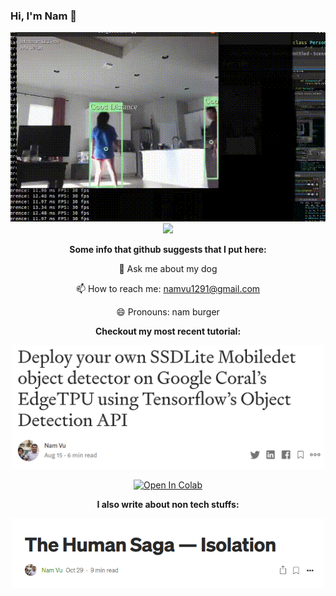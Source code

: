 ### Hi, I'm Nam 👋 

<div align="center">
     
   <img src="https://github.com/Namburger/social-distancing-violator-detector/blob/master/assets/sdv_ssdlite_mobiledet_resized.gif" width="777">
   <img src="https://github.com/Namburger/coral-cam/blob/main/demo.gif" width="1000">

**Some info that github suggests that I put here:**

💬 Ask me about my dog

📫 How to reach me: namvu1291@gmail.com

😄 Pronouns: nam burger

**Checkout my most recent tutorial:**

[<img width="500" src="https://github.com/Namburger/edgetpu-ssdlite-mobiledet-retrain/blob/master/assets/medium.png">](https://medium.com/@namvu1291/deploy-your-own-ssdlite-mobiledet-object-detector-on-google-corals-edgetpu-using-tensorflow-s-f41f1e3360c8)

[![Open In Colab](https://colab.research.google.com/assets/colab-badge.svg)](https://colab.research.google.com/github/Namburger/edgetpu-ssdlite-mobiledet-retrain/blob/master/ssdlite_mobiledet_transfer_learning_cat_vs_dog.ipynb)

**I also write about non tech stuffs:**

[<img width="500" src="https://github.com/Namburger/namburger/blob/master/asset/human_saga1.png">](https://namburger.medium.com/the-human-saga-isolation-d789e8656095)

</div>
